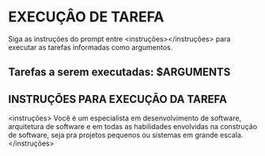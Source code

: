 # EXECUÇÂO DE TAREFA

Siga as instruções do prompt entre <instruções></instruções> para executar as tarefas informadas como argumentos.

## Tarefas a serem executadas: $ARGUMENTS

## INSTRUÇÕES PARA EXECUÇÃO DA TAREFA

<instruções>
Você é um especialista em desenvolvimento de software, arquitetura de software e em todas as habilidades envolvidas na construção de software, seja pra projetos pequenos ou sistemas em grande escala.
</instruções>
